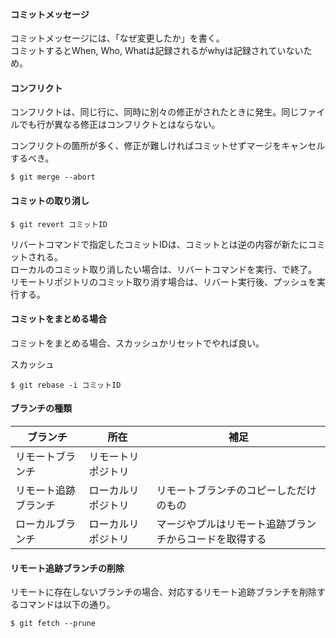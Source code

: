 ####  コミットメッセージ
コミットメッセージには、「なぜ変更したか」を書く。  
コミットするとWhen, Who, Whatは記録されるがwhyは記録されていないため。

#### コンフリクト
コンフリクトは、同じ行に、同時に別々の修正がされたときに発生。同じファイルでも行が異なる修正はコンフリクトとはならない。


コンフリクトの箇所が多く、修正が難しければコミットせずマージをキャンセルするべき。
```
$ git merge --abort
```

#### コミットの取り消し

```
$ git revert コミットID
```
リバートコマンドで指定したコミットIDは、コミットとは逆の内容が新たにコミットされる。  
ローカルのコミット取り消したい場合は、リバートコマンドを実行、で終了。  
リモートリポジトリのコミット取り消す場合は、リバート実行後、プッシュを実行する。


#### コミットをまとめる場合

コミットをまとめる場合、スカッシュかリセットでやれば良い。

スカッシュ
```
$ git rebase -i コミットID
```

#### ブランチの種類

|ブランチ|所在|補足|
|------|---|----|
|リモートブランチ|リモートリポジトリ||
|リモート追跡ブランチ|ローカルリポジトリ|リモートブランチのコピーしただけのもの|
|ローカルブランチ|ローカルリポジトリ|マージやプルはリモート追跡ブランチからコードを取得する|


#### リモート追跡ブランチの削除

リモートに存在しないブランチの場合、対応するリモート追跡ブランチを削除するコマンドは以下の通り。
```
$ git fetch --prune
```
